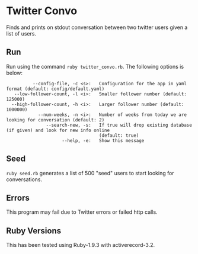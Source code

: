 Twitter Convo
=============
Finds and prints on stdout conversation between two twitter users given a list of users.

Run
---
Run using the command `ruby twitter_convo.rb`.
The following options is below:
```
          --config-file, -c <s>:   Configuration for the app in yaml format (default: config/default.yaml)
   --low-follower-count, -l <i>:   Smaller follower number (default: 125000)
  --high-follower-count, -h <i>:   Larger follower number (default: 1000000)
            --num-weeks, -n <i>:   Number of weeks from today we are looking for conversation (default: 2)
               --search-new, -s:   If true will drop existing database (if given) and look for new info online 
                                   (default: true)
                     --help, -e:   Show this message
```

Seed
----
`ruby seed.rb` generates a list of 500 "seed" users to start looking for conversations.

Errors
------
This program may fail due to Twitter errors or failed http calls.

Ruby Versions
-------------
This has been tested using Ruby-1.9.3 with activerecord-3.2.
